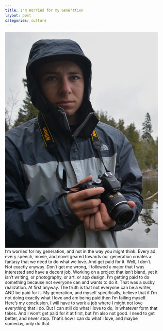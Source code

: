 ```yaml
---
title: I'm Worried for my Generation
layout: post
categories: culture
---
```

![photo of Andrew holding a camera](/assets/img/culture/2018/07-19-worried_for_our_generation.jpg)
I’m worried for my generation, and not in the way you might think. Every ad, every speech, movie, and novel geared towards our generation creates a fantasy that we need to do what we love. And get paid for it.
Well, I don’t. Not exactly anyway. Don’t get me wrong, I followed a major that I was interested and have a decent job. Working on a project that isn’t bland, yet it isn’t writing, or photography, or art, or app design. I’m getting paid to do something because not everyone can and wants to do it.
That was a sucky realization. At first anyway. The truth is that not everyone can be a writer, AND be paid for it. My generation, and myself specifically, believe that if I’m not doing exactly what I love and am being paid then I’m failing myself.
Here’s my conclusion. I will have to work a job where I might not love everything that I do. But I can still do what I love to do, in whatever form that takes. And I won’t get paid for it at first, but I’m also not good. I need to get better, and never stop. That’s how I can do what I love, and maybe someday, only do that.